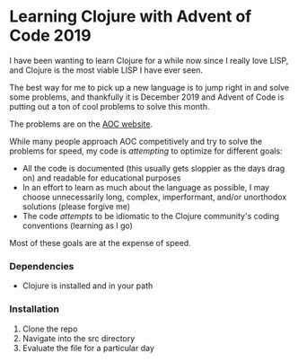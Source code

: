 # Learning Clojure with Advent of Code 2019 

I have been wanting to learn Clojure for a while now since I really love LISP, and Clojure is the most viable LISP I have ever seen.

The best way for me to pick up a new language is to jump right in and solve some problems, and thankfully it is December 2019 and Advent of Code is putting out a ton of cool problems to solve this month.

The problems are on the [AOC website](https://adventofcode.com/2019/).

While many people approach AOC competitively and try to solve the problems for speed, my code is *attempting* to optimize for different goals:

- All the code is documented (this usually gets sloppier as the days drag on) and readable for educational purposes
- In an effort to learn as much about the language as possible, I may choose unnecessarily long, complex, imperformant, and/or unorthodox solutions (please forgive me)
- The code *attempts* to be idiomatic to the Clojure community's coding conventions (learning as I go)

Most of these goals are at the expense of speed.

### Dependencies
 - Clojure is installed and in your path

### Installation
1. Clone the repo
2. Navigate into the src directory
3. Evaluate the file for a particular day
